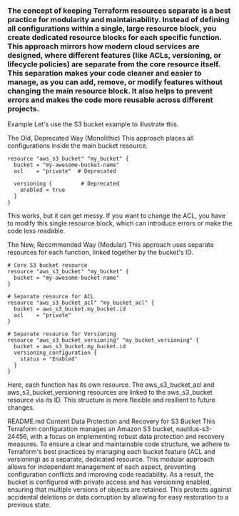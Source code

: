 ### The concept of keeping Terraform resources separate is a best practice for modularity and maintainability. Instead of defining all configurations within a single, large resource block, you create dedicated resource blocks for each specific function. This approach mirrors how modern cloud services are designed, where different features (like ACLs, versioning, or lifecycle policies) are separate from the core resource itself. This separation makes your code cleaner and easier to manage, as you can add, remove, or modify features without changing the main resource block. It also helps to prevent errors and makes the code more reusable across different projects.

Example
Let's use the S3 bucket example to illustrate this.

The Old, Deprecated Way (Monolithic)
This approach places all configurations inside the main bucket resource.

```
resource "aws_s3_bucket" "my_bucket" {
  bucket = "my-awesome-bucket-name"
  acl    = "private"  # Deprecated
  
  versioning {         # Deprecated
    enabled = true
  }
}
```
This works, but it can get messy. If you want to change the ACL, you have to modify this single resource block, which can introduce errors or make the code less readable.

The New, Recommended Way (Modular)
This approach uses separate resources for each function, linked together by the bucket's ID.

```
# Core S3 bucket resource
resource "aws_s3_bucket" "my_bucket" {
  bucket = "my-awesome-bucket-name"
}

# Separate resource for ACL
resource "aws_s3_bucket_acl" "my_bucket_acl" {
  bucket = aws_s3_bucket.my_bucket.id
  acl    = "private"
}

# Separate resource for Versioning
resource "aws_s3_bucket_versioning" "my_bucket_versioning" {
  bucket = aws_s3_bucket.my_bucket.id
  versioning_configuration {
    status = "Enabled"
  }
}
```
Here, each function has its own resource. The aws_s3_bucket_acl and aws_s3_bucket_versioning resources are linked to the aws_s3_bucket resource via its ID. This structure is more flexible and resilient to future changes.

README.md Content
Data Protection and Recovery for S3 Bucket
This Terraform configuration manages an Amazon S3 bucket, nautilus-s3-24456, with a focus on implementing robust data protection and recovery measures. To ensure a clear and maintainable code structure, we adhere to Terraform's best practices by managing each bucket feature (ACL and versioning) as a separate, dedicated resource. This modular approach allows for independent management of each aspect, preventing configuration conflicts and improving code readability. As a result, the bucket is configured with private access and has versioning enabled, ensuring that multiple versions of objects are retained. This protects against accidental deletions or data corruption by allowing for easy restoration to a previous state.







